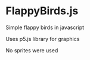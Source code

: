 # FlappyBirds.js
Simple flappy birds in javascript

Uses p5.js library for graphics

No sprites were used
